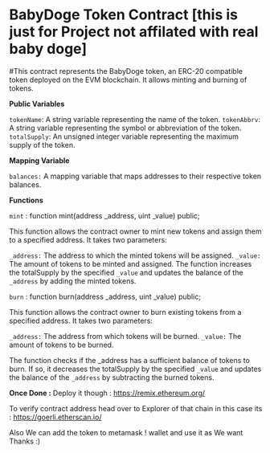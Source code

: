 # BabyDoge Token Contract [this is just for Project not affilated with real baby doge] 

#This contract represents the BabyDoge token, an ERC-20 compatible token deployed on the EVM blockchain. It allows minting and burning of tokens.

**Public Variables**

`tokenName`: A string variable representing the name of the token.
`tokenAbbrv`: A string variable representing the symbol or abbreviation of the token.
`totalSupply`: An unsigned integer variable representing the maximum supply of the token.

**Mapping Variable**

`balances:` A mapping variable that maps addresses to their respective token balances.

**Functions**

`mint` : function mint(address _address, uint _value) public;

This function allows the contract owner to mint new tokens and assign them to a specified address. It takes two parameters:

`_address:` The address to which the minted tokens will be assigned.
`_value:` The amount of tokens to be minted and assigned.
The function increases the totalSupply by the specified `_value` and updates the balance of the `_address` by adding the minted tokens.

`burn` : function burn(address _address, uint _value) public;

This function allows the contract owner to burn existing tokens from a specified address. It takes two parameters:

`_address:` The address from which tokens will be burned.
`_value:` The amount of tokens to be burned.

The function checks if the _address has a sufficient balance of tokens to burn. If so, it decreases the totalSupply by the specified `_value` and updates the balance of the `_address` by subtracting the burned tokens.

**Once Done :** Deploy it though : https://remix.ethereum.org/

To verify contract address head over to Explorer of that chain in this case its : https://goerli.etherscan.io/

Also We can add the token to metamask ! wallet and use it as We want Thanks :)

